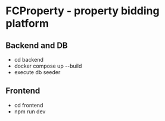 # FCProperty - property bidding platform


## Backend and DB
- cd backend
- docker compose up --build
- execute db seeder 


## Frontend
- cd frontend
- npm run dev
